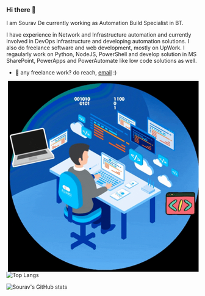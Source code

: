 ### Hi there 👋
I am Sourav De currently working as Automation Build Specialist in BT.

I have experience in Network and Infrastructure automation and currently involved in DevOps infrastructure and developing automation solutions. I also do freelance software and web development, mostly on UpWork. I regaularly work on Python, NodeJS, PowerShell and develop solution in MS SharePoint, PowerApps and PowerAutomate like low code solutions as well.

- 💼 any freelance work? do reach, [email](mailto:srvz39@gmail.com) :)

<img align="right" alt="GIF" src="https://github.com/Sr-vZ/Sr-vZ/raw/main/busyprogrammer.gif" width="500" height="500" />

![Top Langs](https://github-readme-stats.vercel.app/api/top-langs/?username=Sr-vZ&layout=compact&show_icons=true&theme=radical)

![Sourav's GitHub stats](https://github-readme-stats.vercel.app/api?username=Sr-vZ&show_icons=true&theme=radical)

<!--
**Sr-vZ/Sr-vZ** is a ✨ _special_ ✨ repository because its `README.md` (this file) appears on your GitHub profile.

Here are some ideas to get you started:

- 🔭 I’m currently working on ...
- 🌱 I’m currently learning ...
- 👯 I’m looking to collaborate on ...
- 🤔 I’m looking for help with ...
- 💬 Ask me about ...
- 📫 How to reach me: ...
- 😄 Pronouns: ...
- ⚡ Fun fact: ...
-->
